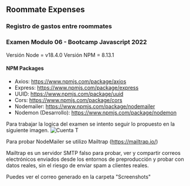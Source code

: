 ## Roommate Expenses
### Registro de gastos entre roommates
### Examen Modulo 06 - Bootcamp Javascript 2022

Versión Node = v18.4.0
Versión NPM = 8.13.1
#### NPM Packages
* Axios: https://www.npmjs.com/package/axios
* Express: https://www.npmjs.com/package/express
* UUID: https://www.npmjs.com/package/uuid
* Cors: https://www.npmjs.com/package/cors
* Nodemailer: https://www.npmjs.com/package/nodemailer
* Nodemon (Desarrollo): https://www.npmjs.com/package/nodemon

Para trabajar la logica del examen se intento seguir lo propuesto en la siguiente imagen.
![Cuenta T](https://apfconsultores.es/wp-content/uploads/2022/04/debe-y-haber.jpg)

Para probar NodeMailer se utilizo Mailtrap (https://mailtrap.io/)

Mailtrap es un servidor SMTP falso para probar, ver y compartir correos electrónicos enviados desde los entornos de preproducción y probar con datos reales, sin el riesgo de enviar spam a clientes reales.

Puedes ver el correo generado en la carpeta "Screenshots"
